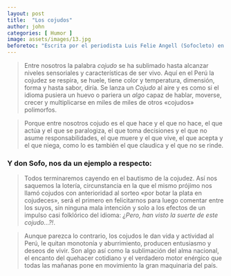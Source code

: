 ```yaml
---
layout: post
title:  "Los cojudos"
author: john
categories: [ Humor ]
image: assets/images/13.jpg
beforetoc: "Escrita por el periodista Luis Felie Angell (Sofocleto) en 1970, este tratado filosófico - humorístico. Yo hojeo sus apuntes  cada vez que reviso el quehacer nacional. Es decir, todos los días"
---
```


> Entre nosotros la palabra *cojudo* se ha sublimado hasta alcanzar niveles sensoriales y características de ser vivo. Aquí en el Perú la cojudez se respira, se huele, tiene color y temperatura, dimensión, forma y hasta sabor, diría. Se lanza un *Cojudo* al aire y es como si el idioma pusiera un huevo o pariera un *algo* capaz de hablar, moverse, crecer y multiplicarse en miles de miles de otros «cojudos» polimorfos.

> Porque entre nosotros cojudo es el que hace y el que no hace, el que actúa y el que se paralogiza, el que toma decisiones y el que no asume responsabilidades, el que muere y el que vive, el que acepta y el que niega, como lo es también el que claudica y el que no se rinde. 

### Y don Sofo, nos da un ejemplo a respecto:

> Todos terminaremos cayendo en el bautismo de la cojudez. Así nos saquemos la lotería, circunstancia en la que el mismo prójimo nos llamó cojudos con anterioridad al sorteo «por botar la plata en cojudeces», será el primero en felicitarnos para luego comentar entre los suyos, sin ninguna mala intención y solo a los efectos de un impulso casi folklórico del idioma: *¿Pero, han visto la suerte de este cojudo...?!*.

> Aunque parezca lo contrario, los cojudos le dan vida y actividad al Perú, le quitan monotonía y aburrimiento, producen entusiasmo y deseos de vivir. Son algo así como la sublimación del alma nacional, el encanto del quehacer cotidiano y el verdadero motor enérgico que todas las mañanas pone en movimiento la gran maquinaria del país. 
